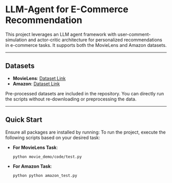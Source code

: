 # LLM-Agent for E-Commerce Recommendation

This project leverages an LLM agent framework with user-comment-simulation and actor-critic architecture for personalized recommendations in e-commerce tasks. It supports both the MovieLens and Amazon datasets.

---

## Datasets
- **MovieLens**: [Dataset Link](https://grouplens.org/datasets/movielens/)  
- **Amazon**: [Dataset Link](https://amazon-reviews-2023.github.io/index.html)  

Pre-processed datasets are included in the repository. You can directly run the scripts without re-downloading or preprocessing the data.

---

## Quick Start
Ensure all packages are installed by running:
To run the project, execute the following scripts based on your desired task:

- **For MovieLens Task**:
  ```bash
  python movie_demo/code/test.py
  ```

- **For Amazon Task**:
  ```bash
  python python amazon_test.py
  ```
